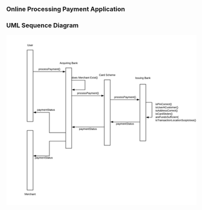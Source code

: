 ### Online Processing Payment Application

### UML Sequence Diagram
![](Documentation/Glassdoor_intern_UML_Sequence_Diagram.png)
